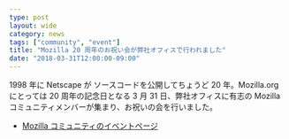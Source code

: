 ```yaml
---
type: post
layout: wide
category: news
tags: ["community", "event"]
title: "Mozilla 20 周年のお祝い会が弊社オフィスで行われました"
date: "2018-03-31T12:00:00-09:00"
---
```

1998 年に Netscape が ソースコードを公開してちょうど 20 年。Mozilla.org にとっては 20 周年の記念日となる 3 月 31 日、弊社オフィスに有志の Mozilla コミュニティメンバーが集まり、お祝いの会を行いました。

* [Mozilla コミュニティのイベントページ](https://mozilla.doorkeeper.jp/events/72618)
